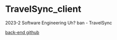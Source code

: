 # TravelSync_client
2023-2 Software Engineering Uh? ban - TravelSync

[back-end github](https://github.com/Jhsysng/TravelSync)
